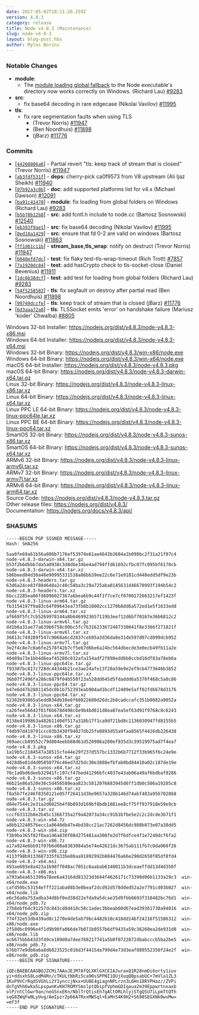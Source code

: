 ```yaml
---
date: 2017-05-02T18:11:20.259Z
version: 4.8.3
category: release
title: Node v4.8.3 (Maintenance)
slug: node-v4-8-3
layout: blog-post.hbs
author: Myles Borins
---
```


### Notable Changes

* **module**:
  - The [module loading global fallback](https://nodejs.org/dist/latest-v4.x/docs/api/modules.html#modules_loading_from_the_global_folders) to the Node executable's directory now works correctly on Windows.  (Richard Lau) [#9283](https://github.com/nodejs/node/pull/9283)
* **src**:
  - fix base64 decoding in rare edgecase (Nikolai Vavilov) [#11995](https://github.com/nodejs/node/pull/11995)
* **tls**:
  - fix rare segmentation faults when using TLS
    * (Trevor Norris) [#11947](https://github.com/nodejs/node/pull/11947)
    * (Ben Noordhuis) [#11898](https://github.com/nodejs/node/pull/11898)
    * (jBarz) [#11776](https://github.com/nodejs/node/pull/11776)

### Commits

* [[`44260806a6`](https://github.com/nodejs/node/commit/44260806a6)] - Partial revert "tls: keep track of stream that is closed" (Trevor Norris) [#11947](https://github.com/nodejs/node/pull/11947)
* [[`ab3fdf531f`](https://github.com/nodejs/node/commit/ab3fdf531f)] - **deps**: cherry-pick ca0f9573 from V8 upstream (Ali Ijaz Sheikh) [#11940](https://github.com/nodejs/node/pull/11940)
* [[`07b92a3c0b`](https://github.com/nodejs/node/commit/07b92a3c0b)] - **doc**: add supported platforms list for v4.x (Michael Dawson) [#12091](https://github.com/nodejs/node/pull/12091)
* [[`ba91c41478`](https://github.com/nodejs/node/commit/ba91c41478)] - **module**: fix loading from global folders on Windows (Richard Lau) [#9283](https://github.com/nodejs/node/pull/9283)
* [[`b5b78b12b8`](https://github.com/nodejs/node/commit/b5b78b12b8)] - **src**: add fcntl.h include to node.cc (Bartosz Sosnowski) [#12540](https://github.com/nodejs/node/pull/12540)
* [[`eb393f9ae1`](https://github.com/nodejs/node/commit/eb393f9ae1)] - **src**: fix base64 decoding (Nikolai Vavilov) [#11995](https://github.com/nodejs/node/pull/11995)
* [[`8ed18a1429`](https://github.com/nodejs/node/commit/8ed18a1429)] - **src**: ensure that fd 0-2 are valid on windows (Bartosz Sosnowski) [#11863](https://github.com/nodejs/node/pull/11863)
* [[`ff1d61c11b`](https://github.com/nodejs/node/commit/ff1d61c11b)] - **stream_base,tls_wrap**: notify on destruct (Trevor Norris) [#11947](https://github.com/nodejs/node/pull/11947)
* [[`6040efd7dc`](https://github.com/nodejs/node/commit/6040efd7dc)] - **test**: fix flaky test-tls-wrap-timeout (Rich Trott) [#7857](https://github.com/nodejs/node/pull/7857)
* [[`7a1920dc84`](https://github.com/nodejs/node/commit/7a1920dc84)] - **test**: add hasCrypto check to tls-socket-close (Daniel Bevenius) [#11911](https://github.com/nodejs/node/pull/11911)
* [[`1dc6b38dcf`](https://github.com/nodejs/node/commit/1dc6b38dcf)] - **test**: add test for loading from global folders (Richard Lau) [#9283](https://github.com/nodejs/node/pull/9283)
* [[`54f5258582`](https://github.com/nodejs/node/commit/54f5258582)] - **tls**: fix segfault on destroy after partial read (Ben Noordhuis) [#11898](https://github.com/nodejs/node/pull/11898)
* [[`99749dccfe`](https://github.com/nodejs/node/commit/99749dccfe)] - **tls**: keep track of stream that is closed (jBarz) [#11776](https://github.com/nodejs/node/pull/11776)
* [[`6d3aaa72a8`](https://github.com/nodejs/node/commit/6d3aaa72a8)] - **tls**: TLSSocket emits 'error' on handshake failure (Mariusz 'koder' Chwalba) [#8805](https://github.com/nodejs/node/pull/8805)

Windows 32-bit Installer: https://nodejs.org/dist/v4.8.3/node-v4.8.3-x86.msi<br>
Windows 64-bit Installer: https://nodejs.org/dist/v4.8.3/node-v4.8.3-x64.msi<br>
Windows 32-bit Binary: https://nodejs.org/dist/v4.8.3/win-x86/node.exe<br>
Windows 64-bit Binary: https://nodejs.org/dist/v4.8.3/win-x64/node.exe<br>
macOS 64-bit Installer: https://nodejs.org/dist/v4.8.3/node-v4.8.3.pkg<br>
macOS 64-bit Binary: https://nodejs.org/dist/v4.8.3/node-v4.8.3-darwin-x64.tar.gz<br>
Linux 32-bit Binary: https://nodejs.org/dist/v4.8.3/node-v4.8.3-linux-x86.tar.xz<br>
Linux 64-bit Binary: https://nodejs.org/dist/v4.8.3/node-v4.8.3-linux-x64.tar.xz<br>
Linux PPC LE 64-bit Binary: https://nodejs.org/dist/v4.8.3/node-v4.8.3-linux-ppc64le.tar.xz<br>
Linux PPC BE 64-bit Binary: https://nodejs.org/dist/v4.8.3/node-v4.8.3-linux-ppc64.tar.xz<br>
SmartOS 32-bit Binary: https://nodejs.org/dist/v4.8.3/node-v4.8.3-sunos-x86.tar.xz<br>
SmartOS 64-bit Binary: https://nodejs.org/dist/v4.8.3/node-v4.8.3-sunos-x64.tar.xz<br>
ARMv6 32-bit Binary: https://nodejs.org/dist/v4.8.3/node-v4.8.3-linux-armv6l.tar.xz<br>
ARMv7 32-bit Binary: https://nodejs.org/dist/v4.8.3/node-v4.8.3-linux-armv7l.tar.xz<br>
ARMv8 64-bit Binary: https://nodejs.org/dist/v4.8.3/node-v4.8.3-linux-arm64.tar.xz<br>
Source Code: https://nodejs.org/dist/v4.8.3/node-v4.8.3.tar.gz<br>
Other release files: https://nodejs.org/dist/v4.8.3/<br>
Documentation: https://nodejs.org/docs/v4.8.3/api/

### SHASUMS

```
-----BEGIN PGP SIGNED MESSAGE-----
Hash: SHA256

5aa0fe69a61b56a806b7176ef53974e61ae4643b3684a1b098bc2f31a21f87c4  node-v4.8.3-darwin-x64.tar.gz
b53f2b6dbbb7da5a0938c3d8dbe34be4ad794ffd61692cfbc07fc095bf6170cb  node-v4.8.3-darwin-x64.tar.xz
586beed84d30a46e90995331538a86bb39ee22c6e71e9181cd448edd5df9e23b  node-v4.8.3-headers.tar.gz
63d6a24ce83f884648a2c40c58ba3c29a725aba0145631d46670993f194b54c2  node-v4.8.3-headers.tar.xz
6bcc2285ea06fd6096027367a6bea6b9c44f1f7ce7cf0700172663217ef1423f  node-v4.8.3-linux-arm64.tar.gz
fb3154197f9a83c64f09643ea73fb8b18002cc1270b8dd6a572ed1e5f1633edd  node-v4.8.3-linux-arm64.tar.xz
af669f5fc7cb5269978144a8b6469923657119b3ee712d6bf70167e36b6812c2  node-v4.8.3-linux-armv6l.tar.gz
dd1b6a31ae77a639b6758c00bc5fc76316233672487330041f8e3366f271821f  node-v4.8.3-linux-armv6l.tar.xz
36813c749289f547c9068a6cd2837ceb95a3d36da8e31de597d07cd899dcb952  node-v4.8.3-linux-armv7l.tar.gz
3e2f4c8e7c0a6fe2578f42b7cf5e67d6be6a24bc564dbecde3e0ecb49fb11a2e  node-v4.8.3-linux-armv7l.tar.xz
40489a73e1bb4d6eaf45280c032afa154adf2f898edd6b8ccbd16df83a78eb6a  node-v4.8.3-linux-ppc64le.tar.gz
f93307bc817c728dc44344b21ce3ae24afe13f20a59e9e2ef9cb4773646b3652  node-v4.8.3-linux-ppc64le.tar.xz
36b07f2496fa286c6879f04b550f23a528dd645d5fdaddd6a5370f468c5a0c86  node-v4.8.3-linux-ppc64.tar.gz
b47e6d47b2801145dc0b1b752393eab904ad1bcdf12409e5aff02fd6678d3176  node-v4.8.3-linux-ppc64.tar.xz
52382b93865a5edd834db10e8f60822680d26dc2b8cadccafc351b0082a9052a  node-v4.8.3-linux-x64.tar.gz
ca26fee56642f01f6b678d498cbe9b4bd611d8ea07ea5ef63d91f9768c8c6243  node-v4.8.3-linux-x64.tar.xz
0138e4199863a482611d0df517a318b17f1ca9df21bd8c1136030947fd8155b5  node-v4.8.3-linux-x86.tar.gz
f4db97d419791ccc03b3430f94027db25fe0893d55a9faa8565f4426db226438  node-v4.8.3-linux-x86.tar.xz
369aeccb89552c79d804eebb88d61d520986a200ef935d3c39519975ad7f4ea7  node-v4.8.3.pkg
1a19b5c2184547a38515cfe44e29f237d557bc1332b6b7712f33b965f6c24e9e  node-v4.8.3-sunos-x64.tar.gz
4428d6e81d4d05050776c46ed7d25dc30e3888efbfab0bd84410a02c187de19e  node-v4.8.3-sunos-x64.tar.xz
70c1a0bd6deeb32941fc197cf47bed41296bfc4037e43ab06a49af6bdbaf0286  node-v4.8.3-sunos-x86.tar.gz
46b21e86a520e36c5d456580eaa823c5812076883945d6ff1db0c506a19285c8  node-v4.8.3-sunos-x86.tar.xz
f8a5b7fe246f8358121e057f26411d3be9657a328b146d74abf483a956702868  node-v4.8.3.tar.gz
d84e7544c2e31a2d0825b4f8b093d169bf8bdb1881ee8cf75ff937918e59e9cb  node-v4.8.3.tar.xz
cccf63332b8e2b45c1366735a2f9a42073a34cc91b1bfbe5e2c2c2dcde3b71f1  node-v4.8.3-win-x64.7z
a8bb12240576ecc1a8640db47e4bd38cc21ac7262d8456dc988b873e07a38dd5  node-v4.8.3-win-x64.zip
f3b9ba365f82f0aa146a830f08d275481aa308fe2d7f6dfce4f1e7240dcf6fa2  node-v4.8.3-win-x86.7z
a17a924e6bb91f07b6d08a8383084a5e74e42621dc3675ab111fb7c0da060f26  node-v4.8.3-win-x86.zip
4113f98b9133687335f633be86aa91892992b884476a66e290d2650f85df8fd4  node-v4.8.3-x64.msi
493ae603e8a423a1b98ff048ac7051c6aabab6340011b3dceaeffdd13d4d350f  node-v4.8.3-x86.msi
a793a6ea651399a78ee6a4316dd81323d3644f4626171c73390d06b1133a29c3  win-x64/node.exe
cafd50bc53154efff221aba08b3e0beaf2dcd92d578dded52a2e7791cd03b027  win-x64/node.lib
e6c56a0a753adba34d8bf0ed38d22efda9a5dcae35d9fbb6693f318482bc76d1  win-x64/node_pdb.7z
27b8ebf64c91257dc843cd0d418c58c1adec3bbeab60d67ead39361738a94016  win-x64/node_pdb.zip
774f32e53db439ad8c1270e4de5ab79bc4482b10c418dd14bf24216f51586312  win-x86/node.exe
2f580bc0996e4f1d9b90fa066de7b071b0557b6df9435a59c36260ea2de931d8  win-x86/node.lib
ac6675bbb43d3f49ce109d0a7dee768217741a5b0f0722872dbabcccb5ba2be5  win-x86/node_pdb.7z
b76b77e9db0a6a8d6823525c016d3f4415da799d4e73d3eaf889552350f24e2f  win-x86/node_pdb.zip
-----BEGIN PGP SIGNATURE-----

iQEcBAEBCAAGBQJZCMi7AAoJEJM7AfQLXKlGXCEIAJuraxQ1R28nmDi6orty1iuv
yi+ddsxhS8LodM4Rn/cTKULtNbRi5ca90sSPPNI1QUjXuqQBpsabUC+7mVla1ZL3
1KuP9VCrRqdSVGhLi2Y1ynccjNxx+UU8E4giagnNPLrzn3L6Hn18RYPHaz//ZVPi
dnTgVhh6wka5LpspwnKvKH7ROMYSmslptQbipfVphmGDIqaua2m39Eppwrtnxaxb
olP/ntClGwr9an/neGSnxEKn/NblTrQtisEh7gACtORLhlyjSTgQSU7iLpmTtQTh
sqG8ZWqFwNLyUvg/AmIpzr2p66A7RxxMWSql+EaMnS4K9H2+S698SEGXNk0wvMw=
=mf3f
-----END PGP SIGNATURE-----

```
